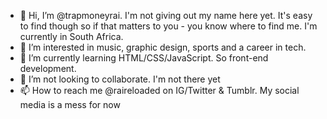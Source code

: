 - 👋 Hi, I’m @trapmoneyrai. I'm not giving out my name here yet. It's easy to find though so if that matters to you - you know where to find me. I'm currently in South Africa.
- 👀 I’m interested in music, graphic design, sports and a career in tech.
- 🌱 I’m currently learning HTML/CSS/JavaScript. So front-end development.
- 💞️ I’m not looking to collaborate. I'm not there yet
- 📫 How to reach me @raireloaded on IG/Twitter & Tumblr. My social media is a mess for now

<!---
trapmoneyrai/trapmoneyrai is a ✨ special ✨ repository because its `README.md` (this file) appears on your GitHub profile.
You can click the Preview link to take a look at your changes.
--->
